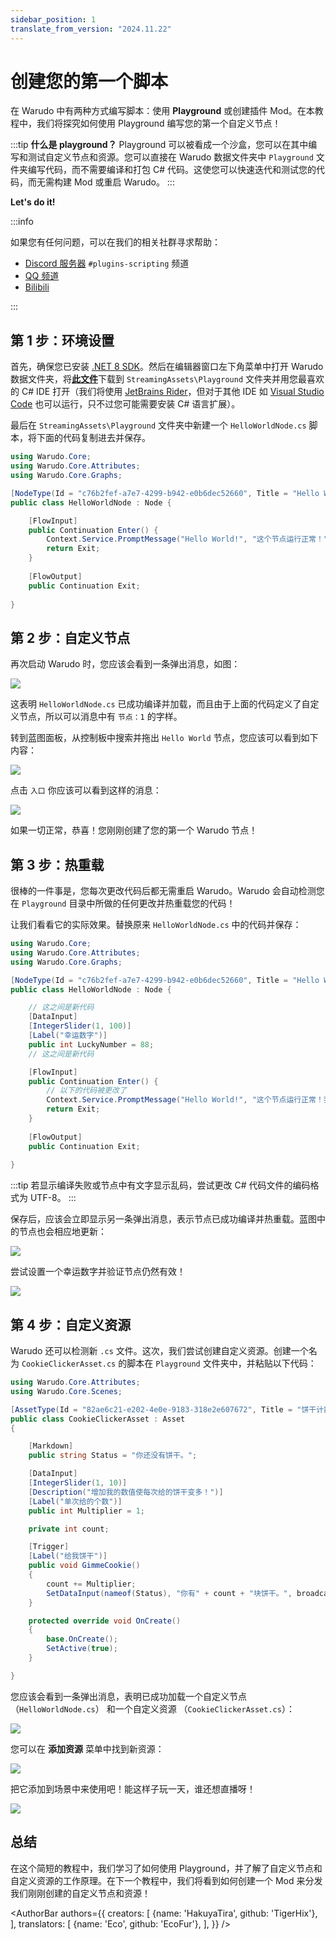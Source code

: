 ```yaml
---
sidebar_position: 1
translate_from_version: "2024.11.22"
---
```


# 创建您的第一个脚本

在 Warudo 中有两种方式编写脚本：使用 **Playground** 或创建插件 Mod。在本教程中，我们将探究如何使用 Playground 编写您的第一个自定义节点！

:::tip
**什么是 playground？** Playground 可以被看成一个沙盒，您可以在其中编写和测试自定义节点和资源。您可以直接在 Warudo 数据文件夹中 `Playground` 文件夹编写代码，而不需要编译和打包 C# 代码。这使您可以快速迭代和测试您的代码，而无需构建 Mod 或重启 Warudo。
:::

**Let's do it!**

:::info

如果您有任何问题，可以在我们的相关社群寻求帮助：

- [Discord 服务器](https://discord.gg/warudo) `#plugins-scripting` 频道
- [QQ 频道](http://warudo.app/qq)
- [Bilibili](https://space.bilibili.com/3494370867153597)

:::

## 第 1 步：环境设置
首先，确保您已安装 [.NET 8 SDK](https://dotnet.microsoft.com/en-us/download/dotnet/8.0)。然后在编辑器窗口左下角菜单中打开 Warudo 数据文件夹，将[**此文件**](/scripts/Playground.csproj)下载到 `StreamingAssets\Playground` 文件夹并用您最喜欢的 C# IDE 打开（我们将使用 [JetBrains Rider](https://www.jetbrains.com/rider/)，但对于其他 IDE 如 [Visual Studio Code](https://code.visualstudio.com/) 也可以运行，只不过您可能需要安装 C# 语言扩展）。

最后在 `StreamingAssets\Playground` 文件夹中新建一个 `HelloWorldNode.cs` 脚本，将下面的代码复制进去并保存。

```csharp
using Warudo.Core;
using Warudo.Core.Attributes;
using Warudo.Core.Graphs;

[NodeType(Id = "c76b2fef-a7e7-4299-b942-e0b6dec52660", Title = "Hello World")]
public class HelloWorldNode : Node {

    [FlowInput]
    public Continuation Enter() {
        Context.Service.PromptMessage("Hello World!", "这个节点运行正常！");
        return Exit;
    }
        
    [FlowOutput]
    public Continuation Exit;
    
}
```

## 第 2 步：自定义节点

再次启动 Warudo 时，您应该会看到一条弹出消息，如图：

![](/doc-img/zh-creating-your-first-script-1.webp)

这表明 `HelloWorldNode.cs` 已成功编译并加载，而且由于上面的代码定义了自定义节点，所以可以消息中有 `节点：1` 的字样。

转到蓝图面板，从控制板中搜索并拖出 `Hello World` 节点，您应该可以看到如下内容：

![](/doc-img/zh-creating-your-first-script-2.webp)

点击 `入口` 你应该可以看到这样的消息：

![](/doc-img/zh-creating-your-first-script-3.webp)

如果一切正常，恭喜！您刚刚创建了您的第一个 Warudo 节点！

## 第 3 步：热重载

很棒的一件事是，您每次更改代码后都无需重启 Warudo。Warudo 会自动检测您在 `Playground` 目录中所做的任何更改并热重载您的代码！

让我们看看它的实际效果。替换原来 `HelloWorldNode.cs` 中的代码并保存：

```csharp
using Warudo.Core;
using Warudo.Core.Attributes;
using Warudo.Core.Graphs;

[NodeType(Id = "c76b2fef-a7e7-4299-b942-e0b6dec52660", Title = "Hello World")]
public class HelloWorldNode : Node {

    // 这之间是新代码
    [DataInput]
    [IntegerSlider(1, 100)] 
    [Label("幸运数字")]
    public int LuckyNumber = 88;
    // 这之间是新代码

    [FlowInput]
    public Continuation Enter() {
        // 以下的代码被更改了
        Context.Service.PromptMessage("Hello World!", "这个节点运行正常！我的幸运数字是：" + LuckyNumber);
        return Exit;
    }
        
    [FlowOutput]
    public Continuation Exit;
    
}
```

:::tip
若显示编译失败或节点中有文字显示乱码，尝试更改 C# 代码文件的编码格式为 UTF-8。
:::

保存后，应该会立即显示另一条弹出消息，表示节点已成功编译并热重载。蓝图中的节点也会相应地更新：

![](/doc-img/zh-creating-your-first-script-4.webp)

尝试设置一个幸运数字并验证节点仍然有效！

![](/doc-img/zh-creating-your-first-script-5.webp)

## 第 4 步：自定义资源

Warudo 还可以检测新 `.cs` 文件。这次，我们尝试创建自定义资源。创建一个名为 `CookieClickerAsset.cs` 的脚本在 `Playground` 文件夹中，并粘贴以下代码：

```csharp
using Warudo.Core.Attributes;
using Warudo.Core.Scenes;

[AssetType(Id = "82ae6c21-e202-4e0e-9183-318e2e607672", Title = "饼干计数器")]
public class CookieClickerAsset : Asset
{

    [Markdown]
    public string Status = "你还没有饼干。";

    [DataInput]
    [IntegerSlider(1, 10)]
    [Description("增加我的数值使每次给的饼干变多！")]
    [Label("单次给的个数")]
    public int Multiplier = 1;

    private int count;

    [Trigger]
    [Label("给我饼干")]
    public void GimmeCookie()
    {
        count += Multiplier;
        SetDataInput(nameof(Status), "你有" + count + "块饼干。", broadcast: true);
    }

    protected override void OnCreate()
    {
        base.OnCreate();
        SetActive(true);
    }

}
```

您应该会看到一条弹出消息，表明已成功加载一个自定义节点 （`HelloWorldNode.cs`） 和一个自定义资源 （`CookieClickerAsset.cs`）：

![](/doc-img/zh-creating-your-first-script-6.webp)

您可以在 **添加资源** 菜单中找到新资源：

![](/doc-img/zh-creating-your-first-script-7.webp)

把它添加到场景中来使用吧！能这样子玩一天，谁还想直播呀！

![](/doc-img/zh-creating-your-first-script-8.webp)

## 总结

在这个简短的教程中，我们学习了如何使用 Playground，并了解了自定义节点和自定义资源的工作原理。在下一个教程中，我们将看到如何创建一个 Mod 来分发我们刚刚创建的自定义节点和资源！

<AuthorBar authors={{
creators: [
{name: 'HakuyaTira', github: 'TigerHix'},
],
translators: [
{name: 'Eco', github: 'EcoFur'},
],
}} />
